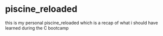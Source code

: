 # piscine_reloaded
this is my personal piscine_reloaded which is a recap of what i should have learned during the C bootcamp
